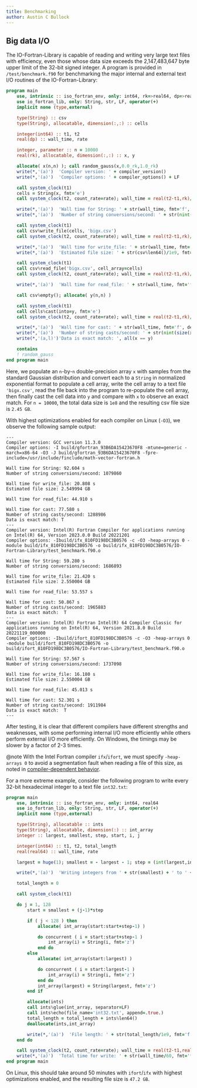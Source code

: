 ```yaml
---
title: Benchmarking
author: Austin C Bullock
---
```


## Big data I/O

The IO-Fortran-Library is capable of reading and writing very large text files with efficiency, even those whose data size exceeds the 2,147,483,647 byte upper limit of the 32-bit signed integer. A program is provided in `/test/benchmark.f90` for benchmarking the major internal and external text I/O routines of the IO-Fortran-Library:

```fortran
program main
    use, intrinsic :: iso_fortran_env, only: int64, rk=>real64, dp=>real64, compiler_version, compiler_options
    use io_fortran_lib, only: String, str, LF, operator(+)
    implicit none (type,external)

    type(String) :: csv
    type(String), allocatable, dimension(:,:) :: cells

    integer(int64) :: t1, t2
    real(dp) :: wall_time, rate

    integer, parameter :: n = 10000
    real(rk), allocatable, dimension(:,:) :: x, y

    allocate( x(n,n) ); call random_gauss(x,0.0_rk,1.0_rk)
    write(*,'(a)')  'Compiler version: ' + compiler_version()
    write(*,'(a)')  'Compiler options: ' + compiler_options() + LF

    call system_clock(t1)
    cells = String(x, fmt='e')
    call system_clock(t2, count_rate=rate); wall_time = real(t2-t1,rk)/rate

    write(*,'(a)')  'Wall time for String: ' + str(wall_time, fmt='f', decimals=3) + ' s'
    write(*,'(a)')  'Number of string conversions/second: ' + str(nint(size(x)/wall_time)) + LF

    call system_clock(t1)
    call csv%write_file(cells, 'bigx.csv')
    call system_clock(t2, count_rate=rate); wall_time = real(t2-t1,rk)/rate

    write(*,'(a)')  'Wall time for write_file: ' + str(wall_time, fmt='f', decimals=3) + ' s'
    write(*,'(a)')  'Estimated file size: ' + str(csv%len64()/1e9, fmt='f', decimals=6) + ' GB' + LF

    call system_clock(t1)
    call csv%read_file('bigx.csv', cell_array=cells)
    call system_clock(t2, count_rate=rate); wall_time = real(t2-t1,rk)/rate

    write(*,'(a)')  'Wall time for read_file: ' + str(wall_time, fmt='f', decimals=3) + ' s' + LF

    call csv%empty(); allocate( y(n,n) )

    call system_clock(t1)
    call cells%cast(into=y, fmt='e')
    call system_clock(t2, count_rate=rate); wall_time = real(t2-t1,rk)/rate

    write(*,'(a)')  'Wall time for cast: ' + str(wall_time, fmt='f', decimals=3) + ' s'
    write(*,'(a)')  'Number of string casts/second: ' + str(nint(size(x)/wall_time))
    write(*,'(a,l)')'Data is exact match: ', all(x == y)

    contains
    ! random_gauss
end program main
```

Here, we populate an `n`-by-`n` double-precision array `x` with samples from the standard Gaussian distribution and convert each to a `String` in normalized exponential format to populate a cell array, write the cell array to a text file `'bigx.csv'`, read the file back into the program to re-populate the cell array, then finally cast the cell data into `y` and compare with `x` to observe an exact match. For `n = 10000`, the total data size is `1e8` and the resulting csv file size is `2.45 GB`.

With highest optimizations enabled for each compiler on Linux (`-O3`), we observe the following sample output:

```text
---
Compiler version: GCC version 11.3.0
Compiler options: -I build/gfortran_93B6DA15423670F8 -mtune=generic -march=x86-64 -O3 -J build/gfortran_93B6DA15423670F8 -fpre-include=/usr/include/finclude/math-vector-fortran.h     

Wall time for String: 92.604 s
Number of string conversions/second: 1079860

Wall time for write_file: 20.808 s
Estimated file size: 2.549994 GB

Wall time for read_file: 44.910 s

Wall time for cast: 77.580 s
Number of string casts/second: 1288986
Data is exact match: T
---
Compiler version: Intel(R) Fortran Compiler for applications running on Intel(R) 64, Version 2023.0.0 Build 20221201
Compiler options: -Ibuild/ifx_810FD198DC3B0576 -c -O3 -heap-arrays 0 -module build/ifx_810FD198DC3B0576 -o build/ifx_810FD198DC3B0576/IO-Fortran-Library/test_benchmark.f90.o

Wall time for String: 59.280 s
Number of string conversions/second: 1686893

Wall time for write_file: 21.420 s
Estimated file size: 2.550004 GB

Wall time for read_file: 53.557 s

Wall time for cast: 50.867 s
Number of string casts/second: 1965883
Data is exact match:  T
---
Compiler version: Intel(R) Fortran Intel(R) 64 Compiler Classic for applications running on Intel(R) 64, Version 2021.8.0 Build 20221119_000000
Compiler options: -Ibuild/ifort_810FD198DC3B0576 -c -O3 -heap-arrays 0 -module build/ifort_810FD198DC3B0576 -o build/ifort_810FD198DC3B0576/IO-Fortran-Library/test_benchmark.f90.o    

Wall time for String: 57.567 s
Number of string conversions/second: 1737098

Wall time for write_file: 16.180 s
Estimated file size: 2.550004 GB

Wall time for read_file: 45.013 s

Wall time for cast: 52.301 s
Number of string casts/second: 1911984
Data is exact match:  T
---
```

After testing, it is clear that different compilers have different strengths and weaknesses, with some performing internal I/O more efficiently while others perform external I/O more efficiently. On Windows, the timings may be slower by a factor of 2-3 times.

@note With the Intel Fortran compiler `ifx`/`ifort`, we must specify `-heap-arrays 0` to avoid a segmentation fault when reading a file of this size, as noted in [compiler-dependent behavior](../UserInfo/compilers.html).

For a more extreme example, consider the following program to write every 32-bit hexadecimal integer to a text file `int32.txt`:

```fortran
program main
    use, intrinsic :: iso_fortran_env, only: int64, real64
    use io_fortran_lib, only: String, str, LF, operator(+)
    implicit none (type,external)

    type(String), allocatable :: ints
    type(String), allocatable, dimension(:) :: int_array
    integer :: largest, smallest, step, start, i, j

    integer(int64) :: t1, t2, total_length
    real(real64) :: wall_time, rate

    largest = huge(1); smallest = - largest - 1; step = (int(largest,int64) - int(smallest,int64))/128

    write(*,'(a)')  'Writing integers from ' + str(smallest) + ' to ' + str(largest) + ' in chunks of ' + str(step)

    total_length = 0

    call system_clock(t1)

    do j = 1, 128
        start = smallest + (j-1)*step

        if ( j < 128 ) then
            allocate( int_array(start:start+step-1) )

            do concurrent ( i = start:start+step-1 )
                int_array(i) = String(i, fmt='z')
            end do
        else
            allocate( int_array(start:largest) )

            do concurrent ( i = start:largest-1 )
                int_array(i) = String(i, fmt='z')
            end do
            int_array(largest) = String(largest, fmt='z')
        end if

        allocate(ints)
        call ints%glue(int_array, separator=LF)
        call ints%echo(file_name='int32.txt', append=.true.)
        total_length = total_length + ints%len64()
        deallocate(ints,int_array)

        write(*,'(a)')  'File length: ' + str(total_length/1e9, fmt='f', decimals=3) + ' GB in cycle ' + str(j)
    end do

    call system_clock(t2, count_rate=rate); wall_time = real(t2-t1,real64)/rate
    write(*,'(a)')  'Total time for write: ' + str(wall_time/60, fmt='f', decimals=3) + ' minutes'
end program main
```

On Linux, this should take around 50 minutes with `ifort`/`ifx` with highest optimizations enabled, and the resulting file size is `47.2 GB`.
